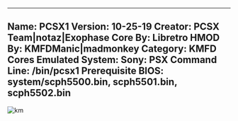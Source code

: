 -----------------------
Name: PCSX1
Version: 10-25-19
Creator: PCSX Team|notaz|Exophase
Core By: Libretro
HMOD By: KMFDManic|madmonkey
Category: KMFD Cores
Emulated System: Sony: PSX
Command Line: /bin/pcsx1
Prerequisite BIOS: system/scph5500.bin, scph5501.bin, scph5502.bin
-----------------------
![km](https://i.imgur.com/5t5dxm1.png)
